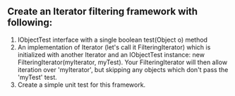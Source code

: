 
## Create an Iterator filtering framework with following:
1. IObjectTest interface with a single boolean test(Object o) method
2. An implementation of Iterator (let's call it FilteringIterator) which is initialized with another Iterator and an IObjectTest instance: new FilteringIterator(myIterator, myTest). Your FilteringIterator will then allow iteration over 'myIterator', but skipping any objects which don't pass the 'myTest' test. 
3. Create a simple unit test for this framework.
